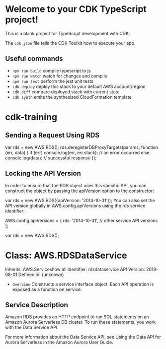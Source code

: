 # Welcome to your CDK TypeScript project!

This is a blank project for TypeScript development with CDK.

The `cdk.json` file tells the CDK Toolkit how to execute your app.

## Useful commands

 * `npm run build`   compile typescript to js
 * `npm run watch`   watch for changes and compile
 * `npm run test`    perform the jest unit tests
 * `cdk deploy`      deploy this stack to your default AWS account/region
 * `cdk diff`        compare deployed stack with current state
 * `cdk synth`       emits the synthesized CloudFormation template
# cdk-training

## Sending a Request Using RDS
var rds = new AWS.RDS();
rds.deregisterDBProxyTargets(params, function (err, data) {
  if (err) console.log(err, err.stack); // an error occurred
  else     console.log(data);           // successful response
});

## Locking the API Version
In order to ensure that the RDS object uses this specific API, you can construct the object by passing the apiVersion option to the constructor:

var rds = new AWS.RDS({apiVersion: '2014-10-31'});
You can also set the API version globally in AWS.config.apiVersions using the rds service identifier:

AWS.config.apiVersions = {
  rds: '2014-10-31',
  // other service API versions
};

var rds = new AWS.RDS();

# Class: AWS.RDSDataService
Inherits:
AWS.Serviceshow all
Identifier:
rdsdataservice
API Version:
2018-08-01
Defined in:
(unknown)
* `Overview` Constructs a service interface object. Each API operation is exposed as a function on service.

## Service Description
Amazon RDS provides an HTTP endpoint to run SQL statements on an Amazon Aurora Serverless DB cluster. To run these statements, you work with the Data Service API.

For more information about the Data Service API, see Using the Data API for Aurora Serverless in the Amazon Aurora User Guide.